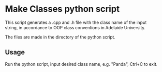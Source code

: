 # Make Classes python script

This script generates a .cpp and .h file with the class name of the input string, in accordance to OOP class conventions in Adelaide University.

The files are made in the directory of the python script.

## Usage
Run the python script, input desired class name, e.g. "Panda", Ctrl+C to exit.
